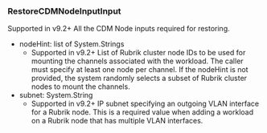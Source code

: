 ### RestoreCDMNodeInputInput
Supported in v9.2+
  All the CDM Node inputs required for restoring.

- nodeHint: list of System.Strings
  - Supported in v9.2+
      List of Rubrik cluster node IDs to be used for mounting the channels associated with the workload. The caller must specify at least one node per channel. If the nodeHint is not provided, the system randomly selects a subset of Rubrik cluster nodes to mount the channels.
- subnet: System.String
  - Supported in v9.2+
      IP subnet specifying an outgoing VLAN interface for a Rubrik node. This is a required value when adding a workload on a Rubrik node that has multiple VLAN interfaces.
